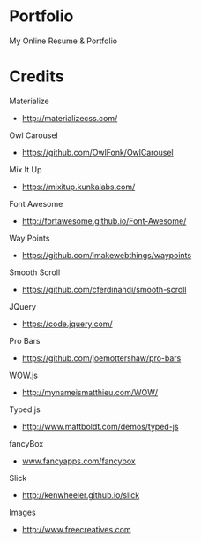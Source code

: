 # Portfolio
My Online Resume & Portfolio

# Credits
Materialize 
- http://materializecss.com/

Owl Carousel 
- https://github.com/OwlFonk/OwlCarousel

Mix It Up 
- https://mixitup.kunkalabs.com/

Font Awesome 
- http://fortawesome.github.io/Font-Awesome/

Way Points 
- https://github.com/imakewebthings/waypoints

Smooth Scroll 
- https://github.com/cferdinandi/smooth-scroll

JQuery 
- https://code.jquery.com/

Pro Bars 
- https://github.com/joemottershaw/pro-bars

WOW.js 
- http://mynameismatthieu.com/WOW/

Typed.js 
- http://www.mattboldt.com/demos/typed-js

fancyBox 
- www.fancyapps.com/fancybox

Slick 
- http://kenwheeler.github.io/slick

Images 
- http://www.freecreatives.com
